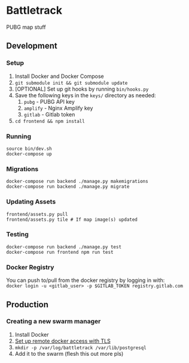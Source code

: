 # Battletrack
PUBG map stuff

## Development
### Setup
1. Install Docker and Docker Compose
1. `git submodule init && git submodule update`
1. [OPTIONAL] Set up git hooks by running `bin/hooks.py`
1. Save the following keys in the `keys/` directory as needed:
    1. `pubg` - PUBG API key
    1. `amplify` - Nginx Amplify key
    1. `gitlab` - Gitlab token
1. `cd frontend && npm install`

### Running
```
source bin/dev.sh
docker-compose up
```

### Migrations
```
docker-compose run backend ./manage.py makemigrations
docker-compose run backend ./manage.py migrate
```

### Updating Assets
```
frontend/assets.py pull
frontend/assets.py tile # If map image(s) updated
```

### Testing
```
docker-compose run backend ./manage.py test
docker-compose run frontend npm run test
```

### Docker Registry
You can push to/pull from the docker registry by logging in with:  
`docker login -u <gitlab_user> -p $GITLAB_TOKEN registry.gitlab.com`

## Production
### Creating a new swarm manager
1. Install Docker
1. [Set up remote docker access with TLS](https://github.com/IcaliaLabs/guides/wiki/Deploy-and-Secure-a-Remote-Docker-Engine)
1. `mkdir -p /var/log/battletrack /var/lib/postgresql`
1. Add it to the swarm (flesh this out more pls)
